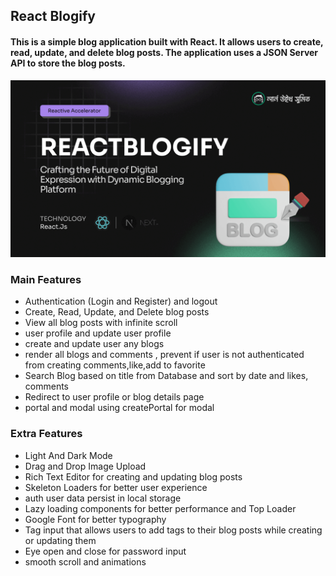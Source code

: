 ## React Blogify

#### This is a simple blog application built with React. It allows users to create, read, update, and delete blog posts. The application uses a JSON Server API to store the blog posts.

![Cover](/public/cover.png)

### Main Features

- Authentication (Login and Register) and logout
- Create, Read, Update, and Delete blog posts
- View all blog posts with infinite scroll
- user profile and update user profile
- create and update user any blogs
- render all blogs and comments , prevent if user is not authenticated from creating comments,like,add to favorite
- Search Blog based on title from Database and sort by date and likes, comments
- Redirect to user profile or blog details page
- portal and modal using createPortal for modal

### Extra Features

- Light And Dark Mode
- Drag and Drop Image Upload
- Rich Text Editor for creating and updating blog posts
- Skeleton Loaders for better user experience
- auth user data persist in local storage
- Lazy loading components for better performance and Top Loader
- Google Font for better typography
- Tag input that allows users to add tags to their blog posts while creating or updating them
- Eye open and close for password input
- smooth scroll and animations
